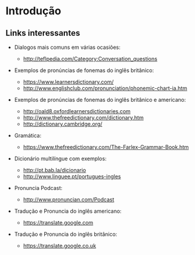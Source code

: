# Introdução

## Links interessantes

- Dialogos mais comuns em várias ocasiões:
    - <http://teflpedia.com/Category:Conversation_questions>

- Exemplos de pronúncias de fonemas do inglês britânico:
    - <https://www.learnersdictionary.com/>
    - <http://www.englishclub.com/pronunciation/phonemic-chart-ia.htm>

- Exemplos de pronúncias de fonemas do inglês britânico e americano:
    - <http://oald8.oxfordlearnersdictionaries.com>
    - <http://www.thefreedictionary.com/dictionary.htm>
    - <http://dictionary.cambridge.org/>

- Gramática:
    - <https://www.thefreedictionary.com/The-Farlex-Grammar-Book.htm>

- Dicionário multilíngue com exemplos:
    - <http://pt.bab.la/dicionario>
    - <http://www.linguee.pt/portugues-ingles>

- Pronuncia Podcast:
    - <http://www.pronuncian.com/Podcast>

- Tradução e Pronuncia do inglês americano:
    - <https://translate.google.com>

- Tradução e Pronuncia do inglês britânico:
    - <https://translate.google.co.uk>
